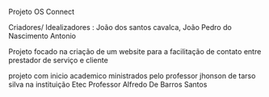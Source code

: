 Projeto OS Connect 

Criadores/ Idealizadores : João dos santos cavalca, João Pedro do Nascimento Antonio


Projeto focado na criação de um website para a facilitação de contato entre prestador de serviço e cliente 


projeto com inicio academico ministrados pelo professor jhonson de tarso silva na instituição Etec Professor Alfredo De Barros Santos
